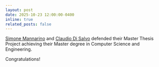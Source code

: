 ```yaml
---
layout: post
date: 2025-10-23 12:00:00-0400
inline: true
related_posts: false
---
```


[Simone Mannarino](https://github.com/ironmanna) and [Claudio Di Salvo](https://github.com/Claxl) defended their Master Thesis Project achieving their Master degree in Computer Science and Engineering.

Congratulations!